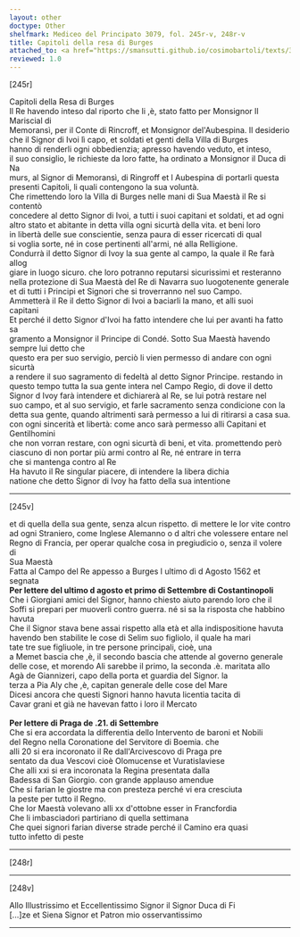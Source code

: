 ```yaml
---
layout: other
doctype: Other
shelfmark: Mediceo del Principato 3079, fol. 245r-v, 248r-v
title: Capitoli della resa di Burges
attached_to: <a href="https://smansutti.github.io/cosimobartoli/texts/3079_020/">3079_020</a>
reviewed: 1.0
---
```


[245r]  
  
  
Capitoli della Resa di Burges  
Il Re havendo inteso dal riporto che li ,è, stato fatto per Monsignor Il Mariscial di  
Memoransì, per il Conte di Rincroff, et Monsignor del'Aubespina. Il desiderio  
che il Signor di Ivoi lì capo, et soldati et genti della Villa di Burges  
hanno di renderli ogni obbedienzia; apresso havendo veduto, et inteso,  
il suo consiglio, le richieste da loro fatte, ha ordinato a Monsignor il Duca di Na  
murs, al Signor di Memoransì, di Ringroff et l Aubespina di portarli questa  
presenti Capitoli, li quali contengono la sua voluntà.  
Che rimettendo loro la Villa di Burges nelle mani di Sua Maestà il Re si contentò  
concedere al detto Signor di Ivoi, a tutti i suoi capitani et soldati, et ad ogni  
altro stato et abitante in detta villa ogni sicurtà della vita. et beni loro  
in libertà delle sue conscientie, senza paura di esser ricercati di qual  
si voglia sorte, né in cose pertinenti all'armi, né alla Relligione.  
Condurrà il detto Signor di Ivoy la sua gente al campo, la quale il Re farà allog  
giare in luogo sicuro. che loro potranno reputarsi sicurissimi et resteranno  
nella protezione di Sua Maestà del Re di Navarra suo luogotenente generale  
et di tutti i Principi et Signori che si troverranno nel suo Campo.  
Ammetterà il Re il detto Signor di Ivoi a baciarli la mano, et alli suoi  
capitani  
Et perché il detto Signor d'Ivoi ha fatto intendere che lui per avanti ha fatto sa  
gramento a Monsignor il Principe di Condé. Sotto Sua Maestà havendo sempre lui detto che  
questo era per suo servigio, perciò li vien permesso di andare con ogni sicurtà  
a rendere il suo sagramento di fedeltà al detto Signor Principe. restando in  
questo tempo tutta la sua gente intera nel Campo Regio, di dove il detto  
Signor d Ivoy farà intendere et dichiarerà al Re, se lui potrà restare nel  
suo campo, et al suo servigio, et farle sacramento senza condicione con la  
detta sua gente, quando altrimenti sarà permesso a lui di ritirarsi a casa sua.  
con ogni sincerità et libertà: come anco sarà permesso alli Capitani et Gentilhomini  
che non vorran restare, con ogni sicurtà di beni, et vita. promettendo però  
ciascuno di non portar più armi contro al Re, né entrare in terra  
che si mantenga contro al Re  
Ha havuto il Re singular piacere, di intendere la libera dichia  
natione che detto Signor di Ivoy ha fatto della sua intentione  
  
---  

[245v]  
  
  
et di quella della sua gente, senza alcun rispetto. di mettere le lor vite contro  
ad ogni Straniero, come Inglese Alemanno o d altri che volessere entare nel  
Regno di Francia, per operar qualche cosa in pregiudicio o, senza il volere di  
Sua Maestà  
Fatta al Campo del Re appesso a Burges l ultimo dì d Agosto 1562 et  
segnata  
<strong>Per lettere del ultimo d agosto et primo di Settembre di Costantinopoli</strong>  
Che i Giorgiani amici del Signor, hanno chiesto aiuto parendo loro che il  
Soffi si prepari per muoverli contro guerra. né si sa la risposta che habbino  
havuta  
Che il Signor stava bene assai rispetto alla età et alla indispositione havuta  
havendo ben stabilite le cose di Selim suo figliolo, il quale ha mari  
tate tre sue figliuole, in tre persone principali, cioè, una  
a Memet bascia che ,è, il secondo bascia che attende al governo generale  
delle cose, et morendo Ali sarebbe il primo, la seconda .è. maritata allo  
Agà de Giannizeri, capo della porta et guardia del Signor. la  
terza a Pia Aly che ,è, capitan generale delle cose del Mare  
Dicesi ancora che questi Signori hanno havuta licentia tacita di  
Cavar grani et già ne havevan fatto i loro il Mercato  
<br/><strong>Per lettere di Praga de .21. di Settembre</strong>  
Che si era accordata la differentia dello Intervento de baroni et Nobili  
del Regno nella Coronatione del Servitore di Boemia. che  
alli 20 si era incoronato il Re dall'Arcivescovo di Praga pre  
sentato da dua Vescovi cioè Olomucense et Vuratislaviese  
Che alli xxi si era incoronata la Regina presentata dalla  
Badessa di San Giorgio. con grande applauso amendue  
Che si farian le giostre ma con presteza perché vi era cresciuta  
la peste per tutto il Regno.  
Che lor Maestà volevano alli xx d'ottobne esser in Francfordia  
Che li imbasciadori partiriano di quella settimana  
Che quei signori farian diverse strade perché il Camino era quasi  
tutto infetto di peste  
  
---  

[248r]  
  
  
  
---  

[248v]  
  
  
Allo Illustrissimo et Eccellentissimo Signor il Signor Duca di Fi  
[...]ze et Siena Signor et Patron mio osservantissimo  
  
---  

